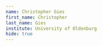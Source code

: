 ```yaml
---
name: Christopher Gies
first_name: Christopher 
last_name: Gies
institute: University of Oldenburg
hide: true
---
```

